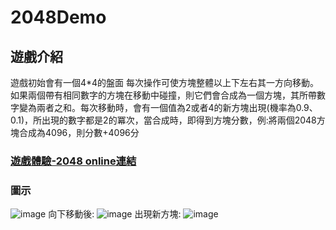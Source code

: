 # 2048Demo

## 遊戲介紹
遊戲初始會有一個4*4的盤面
每次操作可使方塊整體以上下左右其一方向移動。如果兩個帶有相同數字的方塊在移動中碰撞，則它們會合成為一個方塊，其所帶數字變為兩者之和。每次移動時，會有一個值為2或者4的新方塊出現(機率為0.9、0.1)，所出現的數字都是2的冪次，當合成時，即得到方塊分數，例:將兩個2048方塊合成為4096，則分數+4096分
### [遊戲體驗-2048 online連結](https://2048.ninja/)
### 圖示
![image](https://github.com/tyrso/2048_demo/assets/93824347/3d341fab-0b66-47ab-a526-1b367c75bdd1=10%x)
向下移動後:
![image](https://github.com/tyrso/2048_demo/assets/93824347/901696a7-03d9-41e0-8f96-0951fd0250db)
出現新方塊:
![image](https://github.com/tyrso/2048_demo/assets/93824347/12b31943-8a4e-4ddf-88a1-54031d8594bd)




